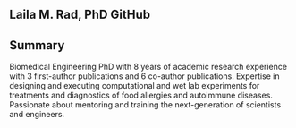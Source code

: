 ## Laila M. Rad, PhD GitHub

## Summary
Biomedical Engineering PhD with 8 years of academic research experience with 3 first-author publications and 6 co-author publications. Expertise in designing and executing computational and wet lab experiments for treatments and diagnostics of food allergies and autoimmune diseases. Passionate about mentoring and training the next-generation of scientists and engineers.

<!--
**lailamrad/lailamrad** is a ✨ _special_ ✨ repository because its `README.md` (this file) appears on your GitHub profile.

Here are some ideas to get you started:

- 🔭 I’m currently working on ...
- 🌱 I’m currently learning ...
- 👯 I’m looking to collaborate on ...
- 🤔 I’m looking for help with ...
- 💬 Ask me about ...
- 📫 How to reach me: ...
- 😄 Pronouns: ...
- ⚡ Fun fact: ...
-->
